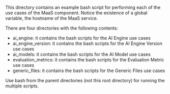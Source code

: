 This directory contains an example bash script for performing each of the use cases of the MaaS component. Notice the existence of a global variable, the hostname of the MaaS service.

There are four directories with the following contents:
- ai_engine: it contains the bash scripts for the AI Engine use cases
- ai_engine_version: it contains the bash scripts for the AI Engine Version use cases
- ai_models: it contains the bash scripts for the AI Model use cases
- evaluation_metrics: it contains the bash scripts for the Evaluation Metric use cases
- generic_files: it contains the bash scripts for the Generic Files use cases

Use bash from the parent directories (not this root directory) for running the multiple scripts.
